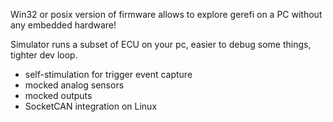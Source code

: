 Win32 or posix version of firmware allows to explore gerefi on a PC without any embedded hardware!

Simulator runs a subset of ECU on your pc, easier to debug some things, tighter dev loop.

* self-stimulation for trigger event capture
* mocked analog sensors
* mocked outputs
* SocketCAN integration on Linux


